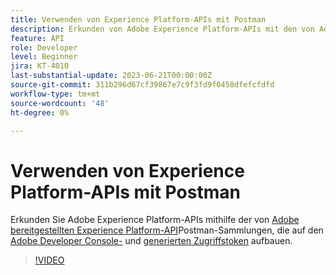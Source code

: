 ```yaml
---
title: Verwenden von Experience Platform-APIs mit Postman
description: Erkunden von Adobe Experience Platform-APIs mit den von Adobe bereitgestellten Postman-Sammlungen
feature: API
role: Developer
level: Beginner
jira: KT-4010
last-substantial-update: 2023-06-21T00:00:00Z
source-git-commit: 311b296d67cf39867e7c9f3fd9f0458dfefcfdfd
workflow-type: tm+mt
source-wordcount: '48'
ht-degree: 0%

---
```



# Verwenden von Experience Platform-APIs mit Postman

Erkunden Sie Adobe Experience Platform-APIs mithilfe der von [Adobe bereitgestellten Experience Platform-API](https://github.com/adobe/experience-platform-postman-samples/tree/master/apis/experience-platform)Postman-Sammlungen, die auf den [Adobe Developer Console-](platform-api-authentication.md) und [generierten Zugriffstoken](generate-an-access-token.md) aufbauen.

>[!VIDEO](https://video.tv.adobe.com/v/29704/?learn=on&enablevpops)
